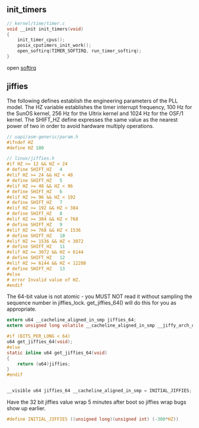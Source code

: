 
## init_timers

```c
// kernel/time/timer.c
void __init init_timers(void)
{
	init_timer_cpus();
	posix_cputimers_init_work();
	open_softirq(TIMER_SOFTIRQ, run_timer_softirq);
}
```

open [softirq](/docs/CS/OS/Linux/Interrupt.md?id=softirq)

## jiffies

The following defines establish the engineering parameters of the PLL model.
The HZ variable establishes the timer interrupt frequency, 100 Hz for the SunOS kernel, 256 Hz for the Ultrix kernel and 1024 Hz for the OSF/1 kernel.
The SHIFT_HZ define expresses the same value as the nearest power of two in order to avoid hardware multiply operations.

```c
// uapi/asm-generic/param.h
#ifndef HZ
#define HZ 100

```

```c
// linux/jiffies.h
#if HZ >= 12 && HZ < 24
# define SHIFT_HZ	4
#elif HZ >= 24 && HZ < 48
# define SHIFT_HZ	5
#elif HZ >= 48 && HZ < 96
# define SHIFT_HZ	6
#elif HZ >= 96 && HZ < 192
# define SHIFT_HZ	7
#elif HZ >= 192 && HZ < 384
# define SHIFT_HZ	8
#elif HZ >= 384 && HZ < 768
# define SHIFT_HZ	9
#elif HZ >= 768 && HZ < 1536
# define SHIFT_HZ	10
#elif HZ >= 1536 && HZ < 3072
# define SHIFT_HZ	11
#elif HZ >= 3072 && HZ < 6144
# define SHIFT_HZ	12
#elif HZ >= 6144 && HZ < 12288
# define SHIFT_HZ	13
#else
# error Invalid value of HZ.
#endif
```



The 64-bit value is not atomic - you MUST NOT read it without sampling the sequence number in jiffies_lock. get_jiffies_64() will do this for you as appropriate.
```c
extern u64 __cacheline_aligned_in_smp jiffies_64;
extern unsigned long volatile __cacheline_aligned_in_smp __jiffy_arch_data jiffies;

#if (BITS_PER_LONG < 64)
u64 get_jiffies_64(void);
#else
static inline u64 get_jiffies_64(void)
{
	return (u64)jiffies;
}
#endif


__visible u64 jiffies_64 __cacheline_aligned_in_smp = INITIAL_JIFFIES;
```

Have the 32 bit jiffies value wrap 5 minutes after boot so jiffies wrap bugs show up earlier.
```c
#define INITIAL_JIFFIES ((unsigned long)(unsigned int) (-300*HZ))
```